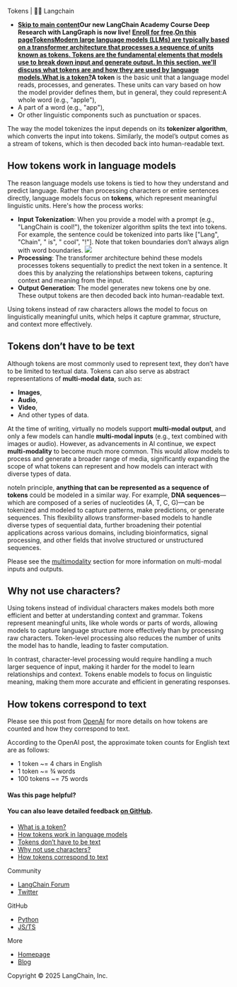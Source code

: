 Tokens | 🦜️🔗 Langchain
- **[Skip to main content](#__docusaurus_skipToContent_fallback)Our new LangChain Academy Course Deep Research with LangGraph is now live! [Enroll for free](https://academy.langchain.com/courses/deep-research-with-langgraph/?utm_medium=internal&utm_source=docs&utm_campaign=q3-2025_deep-research-course_co).[On this pageTokensModern large language models (LLMs) are typically based on a transformer architecture that processes a sequence of units known as tokens. Tokens are the fundamental elements that models use to break down input and generate output. In this section, we&#x27;ll discuss what tokens are and how they are used by language models.What is a token?​](#what-is-a-token)A token** is the basic unit that a language model reads, processes, and generates. These units can vary based on how the model provider defines them, but in general, they could represent:A whole word (e.g., "apple"),
- A part of a word (e.g., "app"),
- Or other linguistic components such as punctuation or spaces.

The way the model tokenizes the input depends on its **tokenizer algorithm**, which converts the input into tokens. Similarly, the model’s output comes as a stream of tokens, which is then decoded back into human-readable text.

## How tokens work in language models[​](#how-tokens-work-in-language-models)

The reason language models use tokens is tied to how they understand and predict language. Rather than processing characters or entire sentences directly, language models focus on **tokens**, which represent meaningful linguistic units. Here&#x27;s how the process works:

- **Input Tokenization**: When you provide a model with a prompt (e.g., "LangChain is cool!"), the tokenizer algorithm splits the text into tokens. For example, the sentence could be tokenized into parts like ["Lang", "Chain", " is", " cool", "!"]. Note that token boundaries don’t always align with word boundaries. ![ ](/assets/images/tokenization-10f566ab6774724e63dd99646f69655c.png)
- **Processing**: The transformer architecture behind these models processes tokens sequentially to predict the next token in a sentence. It does this by analyzing the relationships between tokens, capturing context and meaning from the input.
- **Output Generation**: The model generates new tokens one by one. These output tokens are then decoded back into human-readable text.

Using tokens instead of raw characters allows the model to focus on linguistically meaningful units, which helps it capture grammar, structure, and context more effectively.

## Tokens don’t have to be text[​](#tokens-dont-have-to-be-text)

Although tokens are most commonly used to represent text, they don’t have to be limited to textual data. Tokens can also serve as abstract representations of **multi-modal data**, such as:

- **Images**,
- **Audio**,
- **Video**,
- And other types of data.

At the time of writing, virtually no models support **multi-modal output**, and only a few models can handle **multi-modal inputs** (e.g., text combined with images or audio). However, as advancements in AI continue, we expect **multi-modality** to become much more common. This would allow models to process and generate a broader range of media, significantly expanding the scope of what tokens can represent and how models can interact with diverse types of data.

noteIn principle, **anything that can be represented as a sequence of tokens** could be modeled in a similar way. For example, **DNA sequences**—which are composed of a series of nucleotides (A, T, C, G)—can be tokenized and modeled to capture patterns, make predictions, or generate sequences. This flexibility allows transformer-based models to handle diverse types of sequential data, further broadening their potential applications across various domains, including bioinformatics, signal processing, and other fields that involve structured or unstructured sequences.

Please see the [multimodality](/docs/concepts/multimodality) section for more information on multi-modal inputs and outputs.

## Why not use characters?[​](#why-not-use-characters)

Using tokens instead of individual characters makes models both more efficient and better at understanding context and grammar. Tokens represent meaningful units, like whole words or parts of words, allowing models to capture language structure more effectively than by processing raw characters. Token-level processing also reduces the number of units the model has to handle, leading to faster computation.

In contrast, character-level processing would require handling a much larger sequence of input, making it harder for the model to learn relationships and context. Tokens enable models to focus on linguistic meaning, making them more accurate and efficient in generating responses.

## How tokens correspond to text[​](#how-tokens-correspond-to-text)

Please see this post from [OpenAI](https://help.openai.com/en/articles/4936856-what-are-tokens-and-how-to-count-them) for more details on how tokens are counted and how they correspond to text.

According to the OpenAI post, the approximate token counts for English text are as follows:

- 1 token ~= 4 chars in English
- 1 token ~= ¾ words
- 100 tokens ~= 75 words

#### Was this page helpful?



#### You can also leave detailed feedback [on GitHub](https://github.com/langchain-ai/langchainjs/issues/new?assignees=&labels=03+-+Documentation&projects=&template=documentation.yml&title=DOC%3A+%3CPlease+write+a+comprehensive+title+after+the+%27DOC%3A+%27+prefix%3E).

- [What is a token?](#what-is-a-token)
- [How tokens work in language models](#how-tokens-work-in-language-models)
- [Tokens don’t have to be text](#tokens-dont-have-to-be-text)
- [Why not use characters?](#why-not-use-characters)
- [How tokens correspond to text](#how-tokens-correspond-to-text)

Community

- [LangChain Forum](https://forum.langchain.com/)
- [Twitter](https://twitter.com/LangChainAI)

GitHub

- [Python](https://github.com/langchain-ai/langchain)
- [JS/TS](https://github.com/langchain-ai/langchainjs)

More

- [Homepage](https://langchain.com)
- [Blog](https://blog.langchain.dev)

Copyright © 2025 LangChain, Inc.